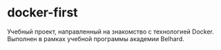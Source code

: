 # docker-first
Учебный проект, направленный на знакомство с технологией Docker. Выполнен в рамках учебной программы академии Belhard.

